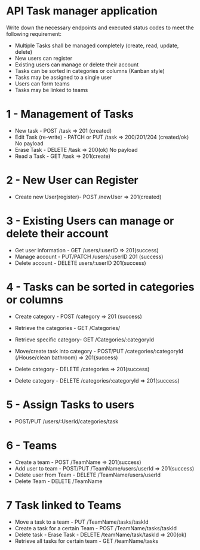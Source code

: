 # API Task manager application

Write down the necessary endpoints and executed status codes to meet the following requirement:

- Multiple Tasks shall be managed completely (create, read, update, delete)
- New users can register
- Existing users can manage or delete their account
- Tasks can be sorted in categories or columns (Kanban style)
- Tasks may be assigned to a single user
- Users can form teams
- Tasks may be linked to teams


# 1 - Management of Tasks

- New task - POST  /task => 201 (created)
- Edit Task (re-write) - PATCH or PUT /task => 200/201/204 (created/ok) No payload
- Erase Task - DELETE /task => 200(ok) No payload
- Read a Task - GET /task => 201(create)

# 2 - New User can Register

- Create new User(register)- POST  /newUser => 201(created)


# 3 - Existing Users can manage or delete their account

- Get user information - GET /users/:userID => 201(success)
- Manage account - PUT/PATCH /users/:userID 201 (success)
- Delete account - DELETE users/:userID 201(success)


# 4 - Tasks can be sorted in categories or columns

- Create category - POST /category => 201 (success)
- Retrieve the categories - GET /Categories/
- Retrieve specific category- GET /Categories/:categoryId
                            
- Move/create task into category - POST/PUT /categories/:categoryId (/House/clean bathroom) => 201(success)
- Delete category - DELETE /categories => 201(success)
- Delete category - DELETE /categories/:categoryId => 201(success)

# 5 - Assign Tasks to users

- POST/PUT /users/:UserId/categories/task

# 6 - Teams

- Create a team - POST /TeamName => 201(success)
- Add user to team - POST/PUT /TeamName/users/userId => 201(success)
- Delete user from Team - DELETE /TeamName/users/userId
- Delete Team - DELETE /TeamName

# 7 Task linked to Teams

- Move a task to a team - PUT /TeamName/tasks/taskId
- Create a task for a certain Team - POST /TeamName/tasks/taskId
- Delete task - Erase Task - DELETE /teamName/task/taskId => 200(ok)
- Retrieve all tasks for certain team - GET /teamName/tasks